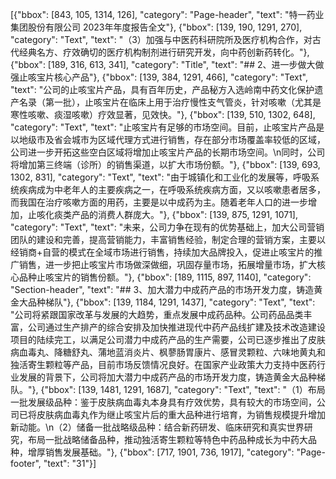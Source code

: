 [{"bbox": [843, 105, 1314, 126], "category": "Page-header", "text": "特一药业集团股份有限公司 2023年年度报告全文"}, {"bbox": [139, 190, 1291, 270], "category": "Text", "text": "（3）加强与中医药科研院所及医疗机构合作，对古代经典名方、疗效确切的医疗机构制剂进行研究开发，向中药创新药转化。"}, {"bbox": [189, 316, 613, 341], "category": "Title", "text": "## 2、进一步做大做强止咳宝片核心产品"}, {"bbox": [139, 384, 1291, 466], "category": "Text", "text": "公司的止咳宝片产品，具有百年历史，产品秘方入选岭南中药文化保护遗产名录（第一批），止咳宝片在临床上用于治疗慢性支气管炎，针对咳嗽（尤其是寒性咳嗽、痰湿咳嗽）疗效显著，见效快。"}, {"bbox": [139, 510, 1302, 648], "category": "Text", "text": "止咳宝片有足够的市场空间。目前，止咳宝片产品是以地级市及省会城市为区域代理方式进行销售，存在部分市场覆盖率较低的区域，公司进一步开拓这些空白区域将增加止咳宝片产品的长期市场空间。\n同时，公司将增加第三终端（诊所）的销售渠道，以扩大市场份额。"}, {"bbox": [139, 693, 1302, 831], "category": "Text", "text": "由于城镇化和工业化的发展等，呼吸系统疾病成为中老年人的主要疾病之一，在呼吸系统疾病方面，又以咳嗽患者居多，而我国在治疗咳嗽方面的用药，主要是以中成药为主。随着老年人口的进一步增加，止咳化痰类产品的消费人群庞大。"}, {"bbox": [139, 875, 1291, 1071], "category": "Text", "text": "未来，公司力争在现有的优势基础上，加大公司营销团队的建设和完善，提高营销能力，丰富销售经验，制定合理的营销方案，主要以经销商+自营的模式在全域市场进行销售，持续加大品牌投入，促进止咳宝片的推广销售，进一步把止咳宝片市场做深做细，巩固存量市场，拓展增量市场，扩大核心品种止咳宝片的销售份额。"}, {"bbox": [189, 1115, 897, 1140], "category": "Section-header", "text": "## 3、加大潜力中成药产品的市场开发力度，铸造黄金大品种梯队"}, {"bbox": [139, 1184, 1291, 1437], "category": "Text", "text": "公司将紧跟国家改革与发展的大趋势，重点发展中成药品种。公司药品品类丰富，公司通过生产排产的综合安排及加快推进现代中药产品线扩建及技术改造建设项目的陆续完工，以满足公司潜力中成药产品的生产需要，公司已逐步推出了皮肤病血毒丸、降糖舒丸、蒲地蓝消炎片、枫蓼肠胃康片、感冒灵颗粒、六味地黄丸和独活寄生颗粒等产品，目前市场反馈情况良好。在国家产业政策大力支持中医药行业发展的背景下，公司将加大潜力中成药产品的市场开发力度，铸造黄金大品种梯队。"}, {"bbox": [139, 1481, 1291, 1687], "category": "Text", "text": "（1）布局一批发展级品种：鉴于皮肤病血毒丸本身具有疗效优势，具有较大的市场空间，公司已将皮肤病血毒丸作为继止咳宝片后的重大品种进行培育，为销售规模提升增加新动能。\n（2）储备一批战略级品种：结合新药研发、临床研究和真实世界研究，布局一批战略储备品种，推动独活寄生颗粒等特色中药品种成长为中药大品种，增厚销售发展基础。"}, {"bbox": [717, 1901, 736, 1917], "category": "Page-footer", "text": "31"}]